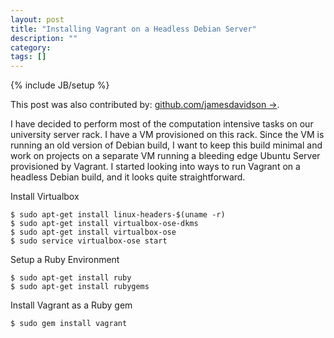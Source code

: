 ```yaml
---
layout: post
title: "Installing Vagrant on a Headless Debian Server"
description: ""
category: 
tags: []
---
```

{% include JB/setup %}

This post was also contributed by: [github.com/jamesdavidson
&rarr;](https://github.com/jamesdavidson).

I have decided to perform most of the computation intensive tasks on our
university server rack. I have a VM provisioned on this rack. Since the
VM is running an old version of Debian build, I want to keep this build
minimal and work on projects on a separate VM running a bleeding edge
Ubuntu Server provisioned by Vagrant. I started looking into ways to run
Vagrant on a headless Debian build, and it looks quite straightforward.


Install Virtualbox
    
    $ sudo apt-get install linux-headers-$(uname -r)
    $ sudo apt-get install virtualbox-ose-dkms
    $ sudo apt-get install virtualbox-ose
    $ sudo service virtualbox-ose start

Setup a Ruby Environment

    $ sudo apt-get install ruby
    $ sudo apt-get install rubygems

Install Vagrant as a Ruby gem

    $ sudo gem install vagrant

